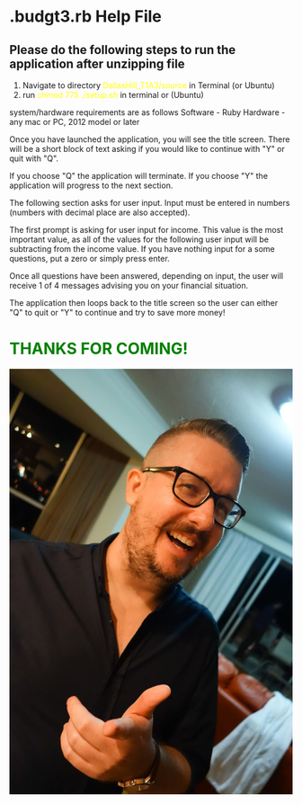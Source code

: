 # .budgt3.rb Help File

## Please do the following steps to run the application after unzipping file

1. Navigate to directory <span style="color:yellow">DallasHill_T1A3/source</span> in Terminal (or Ubuntu)
2. run <span style="color:yellow">chmod 775 ./setup.sh</span> in terminal or (Ubuntu)

system/hardware requirements are as follows
Software - Ruby
Hardware - any mac or PC, 2012 model or later

Once you have launched the application, you will see the title screen. There will be a short block of text asking if you would like to continue with "Y" or quit with "Q".

If you choose "Q" the application will terminate. If you choose "Y" the application will progress to the next section.

The following section asks for user input. Input must be entered in numbers (numbers with decimal place are also accepted).

The first prompt is asking for user input for income. This value is the most important value, as all of the values for the following user input will be subtracting from the income value. If you have nothing input for a some questions, put a zero or simply press enter.

Once all questions have been answered, depending on input, the user will receive 1 of 4 messages advising you on your financial situation.

The application then loops back to the title screen so the user can either "Q" to quit or "Y" to continue and try to save more money!

# <span style="color:green">THANKS FOR COMING!</span>

![Screencap](../docs/me.jpg)